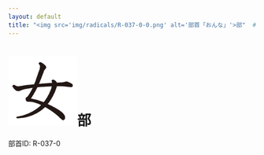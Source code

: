 ```yaml
---
layout: default
title: "<img src='img/radicals/R-037-0-0.png' alt='部首「おんな」'>部"  # glyphをタイトルに使用
---
```


# <img src='img/radicals/R-037-0-0.png' alt='部首「おんな」'>部
部首ID: R-037-0
